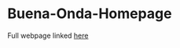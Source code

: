 # Buena-Onda-Homepage

Full webpage linked <a href="https://jdays19.github.io/Buena-Onda-Homepage/">here</a>